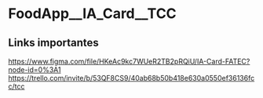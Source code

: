 # FoodApp__IA_Card__TCC

## Links importantes
https://www.figma.com/file/HKeAc9kc7WUeR2TB2pRQiU/IA-Card-FATEC?node-id=0%3A1
https://trello.com/invite/b/53QF8CS9/40ab68b50b418e630a0550ef36136fcc/tcc
